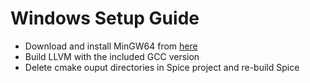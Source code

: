 # Windows Setup Guide

- Download and install MinGW64 from [here](https://winlibs.com/)
- Build LLVM with the included GCC version
- Delete cmake ouput directories in Spice project and re-build Spice